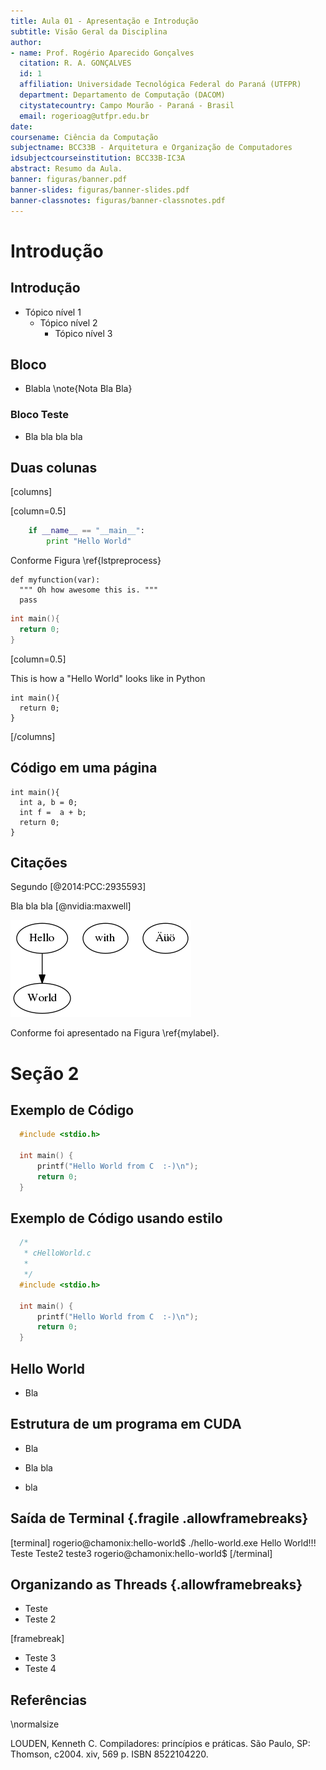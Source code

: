 ```yaml
---
title: Aula 01 - Apresentação e Introdução
subtitle: Visão Geral da Disciplina
author:
- name: Prof. Rogério Aparecido Gonçalves
  citation: R. A. GONÇALVES
  id: 1
  affiliation: Universidade Tecnológica Federal do Paraná (UTFPR)
  department: Departamento de Computação (DACOM)
  citystatecountry: Campo Mourão - Paraná - Brasil
  email: rogerioag@utfpr.edu.br
date:
coursename: Ciência da Computação
subjectname: BCC33B - Arquitetura e Organização de Computadores
idsubjectcourseinstitution: BCC33B-IC3A
abstract: Resumo da Aula.
banner: figuras/banner.pdf
banner-slides: figuras/banner-slides.pdf
banner-classnotes: figuras/banner-classnotes.pdf
---
```


# Introdução

## Introdução

* Tópico nível 1
  + Tópico nível 2
    - Tópico nível 3

## Bloco

* Blabla
  \note{Nota Bla Bla}

### Bloco Teste

* Bla bla bla bla

## Duas colunas

[columns]

[column=0.5]

~~~~python
    if __name__ == "__main__":
        print "Hello World"
~~~~

Conforme Figura \ref{lstpreprocess}

~~~~{.python .numberLines caption="The preprocessing step" label=lstpreprocess}
def myfunction(var):
  """ Oh how awesome this is. """
  pass
~~~~

~~~~{.C .numberLines caption="This is a caption"}
int main(){
  return 0;
}
~~~~

[column=0.5]

This is how a "Hello World" looks like in Python

```Pseudo
int main(){
  return 0;
}
```

[/columns]

## Código em uma página

```{.Pseudo caption="This is a Pseudo"}
int main(){
  int a, b = 0;
  int f =  a + b;
  return 0;
}
```

## Citações

Segundo [@2014:PCC:2935593] 

Bla bla bla [@nvidia:maxwell]

![This is the caption \label{mylabel}](figuras/fig.png)

Conforme foi apresentado na Figura \ref{mylabel}.

# Seção 2

## Exemplo de Código

```c
  #include <stdio.h>

  int main() {
      printf("Hello World from C  :-)\n");
      return 0;
  }
```

## Exemplo de Código usando estilo

```{.c caption="Código" style=C basicstyle=\scriptsize\ttfamily}
  /*
   * cHelloWorld.c
   *
   */
  #include <stdio.h>

  int main() {
      printf("Hello World from C  :-)\n");
      return 0;
  }
```

## Hello World

* Bla

## Estrutura de um programa em CUDA

* Bla
+ Bla bla
- bla

## Saída de Terminal {.fragile .allowframebreaks}

[terminal]
rogerio@chamonix:hello-world$  ./hello-world.exe
Hello World!!!
Teste
Teste2
teste3
rogerio@chamonix:hello-world$
[/terminal]

## Organizando as Threads {.allowframebreaks}
* Teste
* Teste 2

[framebreak]

* Teste 3
* Teste 4
 
## Referências
\normalsize

LOUDEN, Kenneth C. Compiladores: princípios e práticas. São Paulo, SP: Thomson, c2004. xiv, 569 p. ISBN 8522104220.


